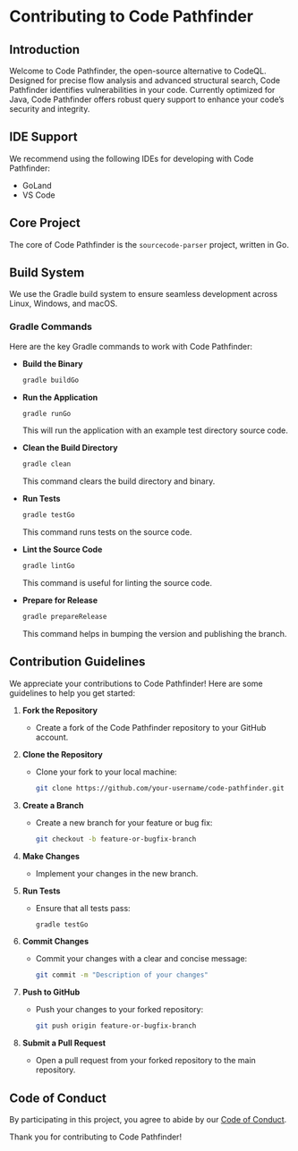# Contributing to Code Pathfinder

## Introduction

Welcome to Code Pathfinder, the open-source alternative to CodeQL. Designed for precise flow analysis and advanced structural search, Code Pathfinder identifies vulnerabilities in your code. Currently optimized for Java, Code Pathfinder offers robust query support to enhance your code’s security and integrity.

## IDE Support

We recommend using the following IDEs for developing with Code Pathfinder:
- GoLand
- VS Code

## Core Project

The core of Code Pathfinder is the `sourcecode-parser` project, written in Go.

## Build System

We use the Gradle build system to ensure seamless development across Linux, Windows, and macOS.

### Gradle Commands

Here are the key Gradle commands to work with Code Pathfinder:

- **Build the Binary**
  ```sh
  gradle buildGo
  ```

- **Run the Application**
  ```sh
  gradle runGo
  ```
  This will run the application with an example test directory source code.

- **Clean the Build Directory**
  ```sh
  gradle clean
  ```
  This command clears the build directory and binary.

- **Run Tests**
  ```sh
  gradle testGo
  ```
  This command runs tests on the source code.

- **Lint the Source Code**
  ```sh
  gradle lintGo
  ```
  This command is useful for linting the source code.

- **Prepare for Release**
  ```sh
  gradle prepareRelease
  ```
  This command helps in bumping the version and publishing the branch.

## Contribution Guidelines

We appreciate your contributions to Code Pathfinder! Here are some guidelines to help you get started:

1. **Fork the Repository**
   - Create a fork of the Code Pathfinder repository to your GitHub account.

2. **Clone the Repository**
   - Clone your fork to your local machine:
     ```sh
     git clone https://github.com/your-username/code-pathfinder.git
     ```

3. **Create a Branch**
   - Create a new branch for your feature or bug fix:
     ```sh
     git checkout -b feature-or-bugfix-branch
     ```

4. **Make Changes**
   - Implement your changes in the new branch.

5. **Run Tests**
   - Ensure that all tests pass:
     ```sh
     gradle testGo
     ```

6. **Commit Changes**
   - Commit your changes with a clear and concise message:
     ```sh
     git commit -m "Description of your changes"
     ```

7. **Push to GitHub**
   - Push your changes to your forked repository:
     ```sh
     git push origin feature-or-bugfix-branch
     ```

8. **Submit a Pull Request**
   - Open a pull request from your forked repository to the main repository.

## Code of Conduct

By participating in this project, you agree to abide by our [Code of Conduct](CODE_OF_CONDUCT.md).

Thank you for contributing to Code Pathfinder!
